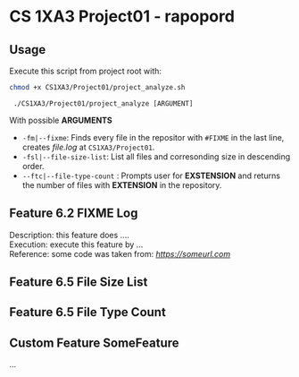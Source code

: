 #  CS 1XA3 Project01 - rapopord
## Usage
   Execute this script from project root with:
   ```bash
   chmod +x CS1XA3/Project01/project_analyze.sh
  ```
  ```
   ./CS1XA3/Project01/project_analyze [ARGUMENT]
   ```
   With possible **ARGUMENTS**
* `-fm|--fixme`: Finds every file in the repositor with `#FIXME` in the last line, creates *file.log* at `CS1XA3/Project01`.
* `-fsl|--file-size-list`: List all files and corresonding size in descending order.
* `--ftc|--file-type-count` : Prompts user for **EXSTENSION** and returns the number of files with  **EXTENSION** in the repository.
      

## Feature 6.2 **FIXME Log**
 Description: this feature does ....  
 Execution: execute this feature by ...  
 Reference: some code was taken from: *https://someurl.com*  

   
## Feature 6.5 **File Size List**

## Feature 6.5 **File Type Count**

## Custom Feature SomeFeature
  ...
